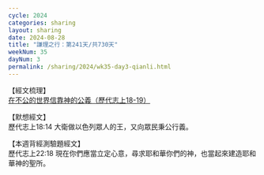 ```yaml
---
cycle: 2024
categories: sharing
layout: sharing
date: 2024-08-28
title: "謙理之行：第241天/共730天"
weekNum: 35
dayNum: 3
permalink: /sharing/2024/wk35-day3-qianli.html
---
```


【經文梳理】  
<a href="https://youtu.be/GOk6hprX6wg" target="_blank">在不公的世界信靠神的公義（歷代志上18-19）</a>

【默想經文】  
歷代志上18:14 大衛做以色列眾人的王，又向眾民秉公行義。

【本週背經測驗題經文】  
歷代志上22:18 現在你們應當立定心意，尋求耶和華你們的神，也當起來建造耶和華神的聖所。
